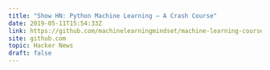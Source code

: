 ```yaml
---
title: "Show HN: Python Machine Learning – A Crash Course"
date: 2019-05-11T15:54:33Z
link: https://github.com/machinelearningmindset/machine-learning-course?utm_medium=RSS&utm_source=hune
site: github.com
topic: Hacker News
draft: false
---
```

